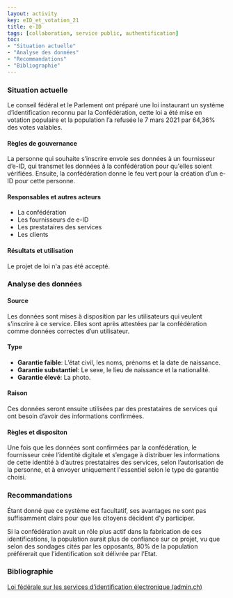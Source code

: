 ```yaml
---
layout: activity
key: eID_et_votation_21
title: e-ID
tags: [collaboration, service public, authentification]
toc:
- "Situation actuelle"
- "Analyse des données"
- "Recommandations"
- "Bibliographie"
---
```


### Situation actuelle
Le conseil fédéral et le Parlement ont préparé une loi instaurant un système d’identification reconnu par la Confédération, cette loi a été mise en votation populaire et la population l’a refusée le 7 mars 2021 par 64,36% des votes valables.

#### Règles de gouvernance
La personne qui souhaite s’inscrire envoie ses données à un fournisseur d’e-ID, qui transmet les données à la confédération pour qu'elles soient vérifiées. Ensuite, la confédération donne le feu vert pour la création d’un e-ID pour cette personne.

#### Responsables et autres acteurs
- La confédération
- Les fournisseurs de e-ID
- Les prestataires des services
- Les clients

#### Résultats et utilisation
Le projet de loi n'a pas été accepté.

### Analyse des données
#### Source
Les données sont mises à disposition par les utilisateurs qui veulent s'inscrire à ce service.
Elles sont après attestées par la confédération comme données correctes d’un utilisateur.

#### Type
- **Garantie faible**: L’état civil, les noms, prénoms et la date de naissance.
- **Garantie substantiel**: Le sexe, le lieu de naissance et la nationalité.
- **Garantie élevé**: La photo.

#### Raison
Ces données seront ensuite utilisées par des prestataires de services qui ont besoin d’avoir des informations confirmées.

#### Règles et dispositon
Une fois que les données sont confirmées par la confédération, le fournisseur crée l’identité digitale et s’engage à distribuer les informations de cette identité à d’autres prestataires des services, selon l’autorisation de la personne, et à envoyer uniquement l'essentiel selon le type de garantie choisi.

### Recommandations
Étant donné que ce système est facultatif, ses avantages ne sont pas suffisamment clairs pour que les citoyens décident d'y participer.

Si la confédération avait un rôle plus actif dans la fabrication de ces identifications, la population aurait plus de confiance sur ce projet, vu que selon des sondages cités par les opposants, 80% de la population préférerait que l’identification soit délivrée par l’Etat.

### Bibliographie
[Loi fédérale sur les services d’identification électronique (admin.ch)](https://www.bj.admin.ch/bj/fr/home/staat/gesetzgebung/e-id.html)
